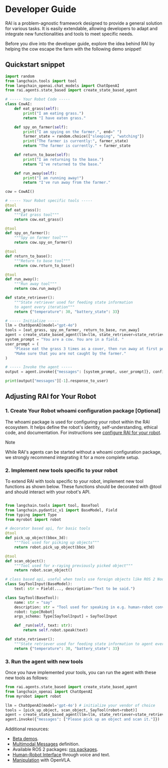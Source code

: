 # Developer Guide

RAI is a problem-agnostic framework designed to provide a general solution for various tasks. It is easily extendable, allowing developers to adapt and integrate new functionalities and tools to meet specific needs.

Before you dive into the developer guide, explore the idea behind RAI by helping the cow escape the farm with the following demo snippet!

## Quickstart snippet

```python
import random
from langchain.tools import tool
from langchain_openai.chat_models import ChatOpenAI
from rai.agents.state_based import create_state_based_agent

# ----- Your Robot Code -----
class CowAI:
    def eat_grass(self):
        print("I am eating grass.")
        return "I have eaten grass."

    def spy_on_farmer(self):
        print("I am spying on the farmer.", end=" ")
        farmer_state = random.choice(["sleeping", "watching"])
        print("The farmer is currently:", farmer_state)
        return "The farmer is currently." + farmer_state

    def return_to_base(self):
        print("I am returning to the base.")
        return "I've returned to the base."

    def run_away(self):
        print("I am running away!")
        return "I've run away from the farmer."

cow = CowAI()

# ----- Your Robot specific tools -----
@tool
def eat_grass():
    """Eat grass tool"""
    return cow.eat_grass()

@tool
def spy_on_farmer():
    """Spy on farmer tool"""
    return cow.spy_on_farmer()

@tool
def return_to_base():
    """Return to base tool"""
    return cow.return_to_base()

@tool
def run_away():
    """Run away tool"""
    return cow.run_away()

def state_retriever():
    """State retriever used for feeding state information
    to agent every iteration"""
    return {"temperature": 30, "battery_state": 33}

# ----- Initialize -----
llm = ChatOpenAI(model="gpt-4o")
tools = [eat_grass, spy_on_farmer, return_to_base, run_away]
agent = create_state_based_agent(llm=llm, state_retriever=state_retriever, tools=tools)
system_prompt = "You are a cow. You are in a field. "
user_prompt = (
    "Please eat the grass 3 times as a cover, then run away at first possibility."
    "Make sure that you are not caught by the farmer."
)

# ----- Invoke the agent -----
output = agent.invoke({"messages": [system_prompt, user_prompt]}, config={"recursion_limit": 50})

print(output["messages"][-1].response_to_user)
```

## Adjusting RAI for Your Robot

### 1. Create Your Robot whoami configuration package [Optional]

The whoami package is used for configuring your robot within the RAI ecosystem. It helps define the robot's identity, self-understanding, ethical code, and documentation. For instructions see [configure RAI for your robot](create_robots_whoami.md).

> [!NOTE]  
> While RAI's agents can be started without a whoami configuration package, we strongly recommend integrating it for a more complete setup.

### 2. Implement new tools specific to your robot

To extend RAI with tools specific to your robot, implement new tool functions as shown below. These functions should be decorated with @tool and should interact with your robot's API.

```python

from langchain.tools import tool, BaseTool
from langchain.pydantic_v1 import BaseModel, Field
from typing import Type
from myrobot import robot

# decorator based api, for basic tools
@tool
def pick_up_object(bbox_3d):
    """Tool used for picking up objects"""
    return robot.pick_up_object(bbox_3d)

@tool
def scan_object():
    """Tool used for x-raying previously picked object"""
    return robot.scan_object()

# class based api, useful when tools use foreign objects like ROS 2 Node
class SayToolInput(BaseModel):
    text: str = Field(..., description="Text to be said.")

class SayTool(BaseTool):
    name: str = "say"
    description: str = "Tool used for speaking in e.g. human-robot conversation"
    robot: type[Robot]
    args_schema: Type[SayToolInput] = SayToolInput

    def _run(self, text: str):
        return self.robot.speak(text)

def state_retriever():
    """State retriever used for feeding state information to agent every interation"""
    return {"temperature": 30, "battery_state": 33}

```

### 3. Run the agent with new tools

Once you have implemented your tools, you can run the agent with these new tools as follows:

```python
from rai.agents.state_based import create_state_based_agent
from langchain_openai import ChatOpenAI
from myrobot import robot

llm = ChatOpenAI(model='gpt-4o') # initialize your vendor of choice
tools = [pick_up_object, scan_object, SayTool(robot=robot)]
agent = create_state_based_agent(llm=llm, state_retriever=state_retriever, tools=tools)
agent.invoke({"messages": ["Please pick up an object and scan it."]})
```

Additional resources:

- [Beta demos](demos.md).
- [Multimodal Messages](multimodal_messages.md) definition.
- Available ROS 2 packages: [ros packages](ros_packages.md).
- [Human-Robot Interface](human_robot_interface.md) through voice and text.
- [Manipulation](manipulation.md) with OpenVLA.
